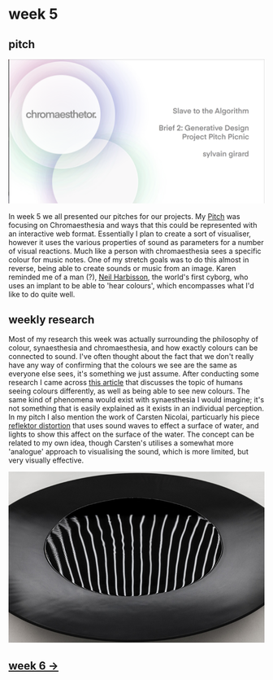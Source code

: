 # week 5

## pitch

<img src="Screen Shot 2020-08-29 at 2.30.53 pm.png" width="750" />

In week 5 we all presented our pitches for our projects. My [Pitch](https://docs.google.com/presentation/d/e/2PACX-1vQyI2gfDF_hBUyya5y3rlEMoUVXuZHGCvwTR4Or96Hbf7ZHkhX3xWyuK5WMICxYi2Q5YAmAYaamJxwL/pub?start=false&loop=false&delayms=30000&slide=id.p) was focusing on Chromaesthesia and ways that this could be represented with an interactive web format. Essentially I plan to create a sort of visualiser, however it uses the various properties of sound as parameters for a number of visual reactions. Much like a person with chromaesthesia sees a specific colour for music notes. One of my stretch goals was to do this almost in reverse, being able to create sounds or music from an image. Karen reminded me of a man (?), [Neil Harbisson](https://www.youtube.com/watch?v=C_OnYqx3ynA), the world's first cyborg, who uses an implant to be able to 'hear colours', which encompasses what I'd like to do quite well.

## weekly research

Most of my research this week was actually surrounding the philosophy of colour, synaesthesia and chromaesthesia, and how exactly colours can be connected to sound. I've often thought about the fact that we don't really have any way of confirming that the colours we see are the same as everyone else sees, it's something we just assume. After conducting some research I came across [this article](https://www.livescience.com/21275-color-red-blue-scientists.html) that discusses the topic of humans seeing colours differently, as well as being able to see new colours. The same kind of phenomena would exist with synaesthesia I would imagine; it's not something that is easily explained as it exists in an individual perception. In my pitch I also mention the work of Carsten Nicolai, particuarly his piece [reflektor distortion](http://www.carstennicolai.com/?c=works&w=reflektor_distortion) that uses sound waves to effect a surface of water, and lights to show this affect on the surface of the water. The concept can be related to my own idea, though Carsten's utilises a somewhat more 'analogue' approach to visualising the sound, which is more limited, but very visually effective.

<img src="reflektor_distortion_03.jpg" width="900" />

## [week 6 ->](https://sylvain-girard.github.io/Slave2theAlgo2020/week06/)

